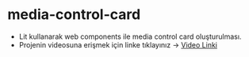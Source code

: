 # media-control-card
- Lit kullanarak web components ile media control card oluşturulması.
- Projenin videosuna erişmek için linke tıklayınız -> [Video Linki](https://drive.google.com/file/d/1DcOKV3MX9xX5urx-kVUZ-DBw9jBqDA5T/view?usp=drive_link)
